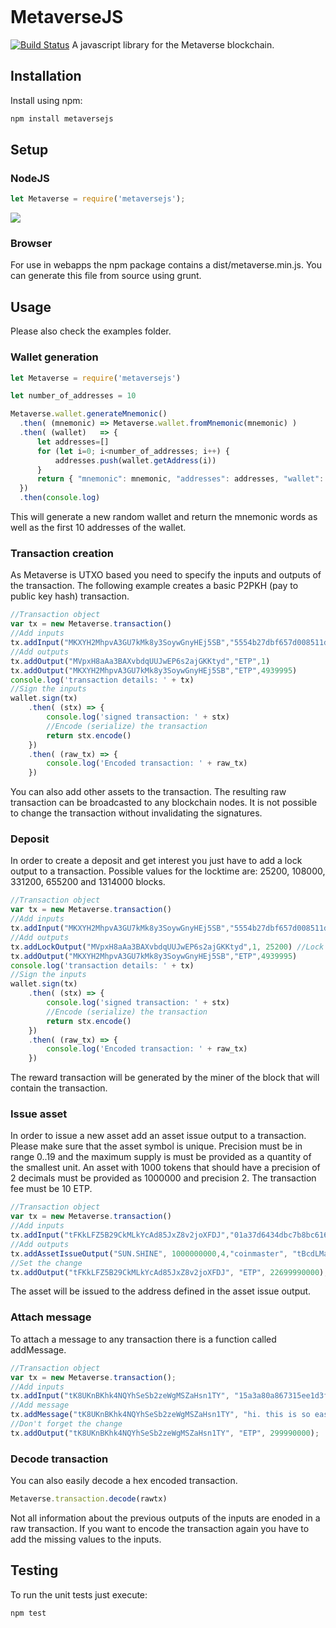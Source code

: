<p align="center">
  <a href="https://mvs.org/">
    <img src="https://mvs.org/images/metaverselogo.png" alt="">
  </a>
</p>

# MetaverseJS
[![Build Status](https://travis-ci.org/canguruhh/metaversejs.png?branch=master)](https://travis-ci.org/canguruhh/metaversejs)
A javascript library for the Metaverse blockchain.

## Installation
Install using npm:
``` bash
npm install metaversejs
```

## Setup
### NodeJS
``` javascript
let Metaverse = require('metaversejs');
```
<a href="https://nodei.co/npm/metaversejs/"><img src="https://nodei.co/npm/metaversejs.png?downloads=true&downloadRank=true&stars=true"></a>
### Browser
For use in webapps the npm package contains a dist/metaverse.min.js. You can generate this file from source using grunt.

## Usage

Please also check the examples folder.

### Wallet generation
``` javascript
let Metaverse = require('metaversejs')

let number_of_addresses = 10

Metaverse.wallet.generateMnemonic()
  .then( (mnemonic) => Metaverse.wallet.fromMnemonic(mnemonic) )
  .then( (wallet)   => {
      let addresses=[]
      for (let i=0; i<number_of_addresses; i++) {
          addresses.push(wallet.getAddress(i))
      } 
      return { "mnemonic": mnemonic, "addresses": addresses, "wallet": wallet }
  })
  .then(console.log)
```
This will generate a new random wallet and return the mnemonic words as well as the first 10 addresses of the wallet.

### Transaction creation
As Metaverse is UTXO based you need to specify the inputs and outputs of the transaction. The following example creates a basic P2PKH (pay to public key hash) transaction.
``` javascript
//Transaction object
var tx = new Metaverse.transaction()
//Add inputs
tx.addInput("MKXYH2MhpvA3GU7kMk8y3SoywGnyHEj5SB","5554b27dbf657d008511df56e747ffb2173749fd933b03317cee3c1fde271aea",1)
//Add outputs
tx.addOutput("MVpxH8aAa3BAXvbdqUUJwEP6s2ajGKKtyd","ETP",1)
tx.addOutput("MKXYH2MhpvA3GU7kMk8y3SoywGnyHEj5SB","ETP",4939995)
console.log('transaction details: ' + tx)
//Sign the inputs
wallet.sign(tx)
    .then( (stx) => {
        console.log('signed transaction: ' + stx)
        //Encode (serialize) the transaction
        return stx.encode()
    })
    .then( (raw_tx) => {
        console.log('Encoded transaction: ' + raw_tx)
    })
```
You can also add other assets to the transaction. The resulting raw transaction can be broadcasted to any blockchain nodes. It is not possible to change the transaction without invalidating the signatures.

### Deposit
In order to create a deposit and get interest you just have to add a lock output to a transaction. Possible values for the locktime are: 25200, 108000, 331200, 655200 and 1314000 blocks.
``` javascript
//Transaction object
var tx = new Metaverse.transaction()
//Add inputs
tx.addInput("MKXYH2MhpvA3GU7kMk8y3SoywGnyHEj5SB","5554b27dbf657d008511df56e747ffb2173749fd933b03317cee3c1fde271aea",1)
//Add outputs
tx.addLockOutput("MVpxH8aAa3BAXvbdqUUJwEP6s2ajGKKtyd",1, 25200) //Lock for 25200 blocks
tx.addOutput("MKXYH2MhpvA3GU7kMk8y3SoywGnyHEj5SB","ETP",4939995)
console.log('transaction details: ' + tx)
//Sign the inputs
wallet.sign(tx)
    .then( (stx) => {
        console.log('signed transaction: ' + stx)
        //Encode (serialize) the transaction
        return stx.encode()
    })
    .then( (raw_tx) => {
        console.log('Encoded transaction: ' + raw_tx)
    })
```
The reward transaction will be generated by the miner of the block that will contain the transaction.

### Issue asset
In order to issue a new asset add an asset issue output to a transaction. Please make sure that the asset symbol is unique. Precision must be in range 0..19 and the maximum supply is must be provided as a quantity of the smallest unit. An asset with 1000 tokens that should have a precision of 2 decimals must be provided as 1000000 and precision 2. The transaction fee must be 10 ETP.
``` javascript
//Transaction object
var tx = new Metaverse.transaction()
//Add inputs
tx.addInput("tFKkLFZ5B29CkMLkYcAd85JxZ8v2joXFDJ","01a37d6434dbc7b8bc61665ad5498096a57150a14118a786cccf1ac165a5c6ab", 0);
//Add outputs
tx.addAssetIssueOutput("SUN.SHINE", 1000000000,4,"coinmaster", "tBcdLMaqR1D3mhyBL7CEWwLPR8yRnPkHBd", "Let it shine");
//Set the change
tx.addOutput("tFKkLFZ5B29CkMLkYcAd85JxZ8v2joXFDJ", "ETP", 22699990000);
```
The asset will be issued to the address defined in the asset issue output.

### Attach message
To attach a message to any transaction there is a function called addMessage.
``` javascript
//Transaction object
var tx = new Metaverse.transaction();
//Add inputs
tx.addInput("tK8UKnBKhk4NQYhSeSb2zeWgMSZaHsn1TY", "15a3a80a867315ee1d3f1ff67e7d5cd0709b1a1d4a48a938f33b01ec8f47425f", 0);
//Add message
tx.addMessage("tK8UKnBKhk4NQYhSeSb2zeWgMSZaHsn1TY", "hi. this is so easy!");
//Don't forget the change
tx.addOutput("tK8UKnBKhk4NQYhSeSb2zeWgMSZaHsn1TY", "ETP", 299990000);
```

### Decode transaction
You can also easily decode a hex encoded transaction.
``` javascript
Metaverse.transaction.decode(rawtx)
```
Not all information about the previous outputs of the inputs are enoded in a raw transaction. If you want to encode the transaction again you have to add the missing values to the inputs.

## Testing
To run the unit tests just execute:
``` bash
npm test
```



